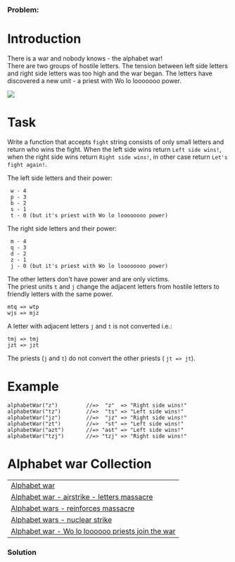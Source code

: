 ### Problem:
<h1 id="introduction">Introduction</h1>
<p>There is a war and nobody knows - the alphabet war!<br>There are two groups of hostile letters. The tension between left side letters and right side letters was too high and the war began. The letters have discovered a new unit - a priest with Wo lo looooooo power.</p>
<img src="https://i.imgur.com/AUaPiip.jpg">

<h1 id="task">Task</h1>
<p>Write a function that accepts <code>fight</code> string consists of only small letters and return who wins the fight. When the left side wins return <code>Left side wins!</code>, when the right side wins return <code>Right side wins!</code>, in other case return <code>Let&apos;s fight again!</code>.</p>
<p>The left side letters and their power:</p>
<pre><code> w - 4
 p - 3 
 b - 2
 s - 1
 t - 0 (but it&apos;s priest with Wo lo loooooooo power)</code></pre><p>The right side letters and their power:</p>
<pre><code> m - 4
 q - 3 
 d - 2
 z - 1
 j - 0 (but it&apos;s priest with Wo lo loooooooo power)</code></pre><p>The other letters don&apos;t have power and are only victims.<br>The priest units <code>t</code> and <code>j</code> change the adjacent letters from hostile letters to friendly letters with the same power.  </p>
<pre><code>mtq =&gt; wtp
wjs =&gt; mjz</code></pre><p>A letter with adjacent letters <code>j</code> and <code>t</code> is not converted i.e.:</p>
<pre><code>tmj =&gt; tmj
jzt =&gt; jzt</code></pre><p>The priests (<code>j</code> and <code>t</code>) do not convert the other priests ( <code>jt =&gt; jt</code>).</p>
<h1 id="example">Example</h1>
<pre style="display: none;"><code class="language-csharp">AlphabetWar(<span class="hljs-string">&quot;z&quot;</span>)         <span class="hljs-comment">//=&gt;  &quot;z&quot;  =&gt; &quot;Right side wins!&quot;</span>
AlphabetWar(<span class="hljs-string">&quot;tz&quot;</span>)        <span class="hljs-comment">//=&gt;  &quot;ts&quot; =&gt; &quot;Left side wins!&quot; </span>
AlphabetWar(<span class="hljs-string">&quot;jz&quot;</span>)        <span class="hljs-comment">//=&gt;  &quot;jz&quot; =&gt; &quot;Right side wins!&quot; </span>
AlphabetWar(<span class="hljs-string">&quot;zt&quot;</span>)        <span class="hljs-comment">//=&gt;  &quot;st&quot; =&gt; &quot;Left side wins!&quot; </span>
AlphabetWar(<span class="hljs-string">&quot;azt&quot;</span>)       <span class="hljs-comment">//=&gt; &quot;ast&quot; =&gt; &quot;Left side wins!&quot;</span>
AlphabetWar(<span class="hljs-string">&quot;tzj&quot;</span>)       <span class="hljs-comment">//=&gt; &quot;tzj&quot; =&gt; &quot;Right side wins!&quot; </span></code></pre>
<pre><code class="language-javascript">alphabetWar(<span class="hljs-string">&quot;z&quot;</span>)         <span class="hljs-comment">//=&gt;  &quot;z&quot;  =&gt; &quot;Right side wins!&quot;</span>
alphabetWar(<span class="hljs-string">&quot;tz&quot;</span>)        <span class="hljs-comment">//=&gt;  &quot;ts&quot; =&gt; &quot;Left side wins!&quot; </span>
alphabetWar(<span class="hljs-string">&quot;jz&quot;</span>)        <span class="hljs-comment">//=&gt;  &quot;jz&quot; =&gt; &quot;Right side wins!&quot; </span>
alphabetWar(<span class="hljs-string">&quot;zt&quot;</span>)        <span class="hljs-comment">//=&gt;  &quot;st&quot; =&gt; &quot;Left side wins!&quot; </span>
alphabetWar(<span class="hljs-string">&quot;azt&quot;</span>)       <span class="hljs-comment">//=&gt; &quot;ast&quot; =&gt; &quot;Left side wins!&quot;</span>
alphabetWar(<span class="hljs-string">&quot;tzj&quot;</span>)       <span class="hljs-comment">//=&gt; &quot;tzj&quot; =&gt; &quot;Right side wins!&quot; </span></code></pre>
<pre style="display: none;"><code class="language-python">alphabet_war(<span class="hljs-string">&quot;z&quot;</span>)         <span class="hljs-comment">#=&gt;  &quot;z&quot;  =&gt; &quot;Right side wins!&quot;</span>
alphabet_war(<span class="hljs-string">&quot;tz&quot;</span>)        <span class="hljs-comment">#=&gt;  &quot;ts&quot; =&gt; &quot;Left side wins!&quot; </span>
alphabet_war(<span class="hljs-string">&quot;jz&quot;</span>)        <span class="hljs-comment">#=&gt;  &quot;jz&quot; =&gt; &quot;Right side wins!&quot; </span>
alphabet_war(<span class="hljs-string">&quot;zt&quot;</span>)        <span class="hljs-comment">#=&gt;  &quot;st&quot; =&gt; &quot;Left side wins!&quot; </span>
alphabet_war(<span class="hljs-string">&quot;azt&quot;</span>)       <span class="hljs-comment">#=&gt; &quot;ast&quot; =&gt; &quot;Left side wins!&quot;</span>
alphabet_war(<span class="hljs-string">&quot;tzj&quot;</span>)       <span class="hljs-comment">#=&gt; &quot;tzj&quot; =&gt; &quot;Right side wins!&quot; </span></code></pre>
<pre style="display: none;"><code class="language-java">AlphabetWars.woLoLoooooo(<span class="hljs-string">&quot;z&quot;</span>)         <span class="hljs-comment">//=&gt;  &quot;z&quot;  =&gt; &quot;Right side wins!&quot;</span>
AlphabetWars.woLoLoooooo(<span class="hljs-string">&quot;tz&quot;</span>)        <span class="hljs-comment">//=&gt;  &quot;ts&quot; =&gt; &quot;Left side wins!&quot; </span>
AlphabetWars.woLoLoooooo(<span class="hljs-string">&quot;jz&quot;</span>)        <span class="hljs-comment">//=&gt;  &quot;jz&quot; =&gt; &quot;Right side wins!&quot; </span>
AlphabetWars.woLoLoooooo(<span class="hljs-string">&quot;zt&quot;</span>)        <span class="hljs-comment">//=&gt;  &quot;st&quot; =&gt; &quot;Left side wins!&quot; </span>
AlphabetWars.woLoLoooooo(<span class="hljs-string">&quot;azt&quot;</span>)       <span class="hljs-comment">//=&gt; &quot;ast&quot; =&gt; &quot;Left side wins!&quot;</span>
AlphabetWars.woLoLoooooo(<span class="hljs-string">&quot;tzj&quot;</span>)       <span class="hljs-comment">//=&gt; &quot;tzj&quot; =&gt; &quot;Right side wins!&quot; </span></code></pre>
<h1 id="alphabet-war-collection">Alphabet war Collection</h1>
<table border="0" cellpadding="0" cellspacing="0">
<tbody><tr>
<td><a href="https://www.codewars.com/kata/59377c53e66267c8f6000027" target="_blank">Alphabet war </a></td>
</tr>
<tr>
<td><a href="https://www.codewars.com/kata/5938f5b606c3033f4700015a" target="_blank">Alphabet war - airstrike - letters massacre</a></td>
</tr>
<tr>
<td><a href="https://www.codewars.com/kata/alphabet-wars-reinforces-massacre" target="_blank">Alphabet wars - reinforces massacre</a></td>
</tr>
<tr>
<td><a href="https://www.codewars.com/kata/59437bd7d8c9438fb5000004" target="_blank">Alphabet wars - nuclear strike</a></td>
</tr>
<tr>
<td><a href="https://www.codewars.com/kata/59473c0a952ac9b463000064" target="_blank">Alphabet war - Wo lo loooooo priests join the war</a></td>
</tr>
</tbody></table>


### Solution